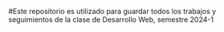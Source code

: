 #Este repositorio es utilizado para guardar todos los trabajos y seguimientos de la clase de Desarrollo Web, semestre 2024-1
